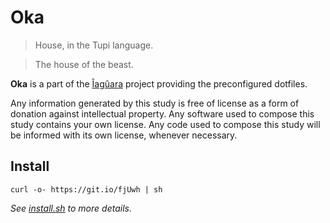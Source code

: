 # Oka

> House, in the Tupi language.

> The house of the beast.

**Oka** is a part of the [Îagûara][iaguara] project providing the preconfigured
dotfiles.

Any information generated by this study is free of license as a form of donation
against intellectual property. Any software used to compose this study contains
your own license. Any code used to compose this study will be informed with its
own license, whenever necessary.


## Install

```shell 
curl -o- https://git.io/fjUwh | sh
```

_See [install.sh][install] to more details._

[iaguara]: https://github.com/iaguara
[install]: ./.oka/scripts/install.sh
